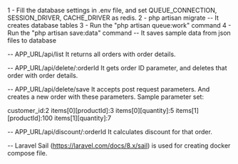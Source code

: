 1 - Fill the database settings in .env file, and set QUEUE_CONNECTION, SESSION_DRIVER, CACHE_DRIVER as redis.
2 - php artisan migrate
-- It creates database tables
3 - Run the "php artisan queue:work" command
4 - Run the "php artisan save:data" command
-- It saves sample data from json files to database



-- APP_URL/api/list
It returns all orders with order details. 

-- APP_URL/api/delete/:orderId
It gets order ID parameter, and deletes that order with order details.

-- APP_URL/api/delete/save
It accepts post request parameters. And creates a new order with these parameters.
Sample parameter set:

customer_id:2
items[0][productId]:3
items[0][quantity]:5
items[1][productId]:100
items[1][quantity]:7


-- APP_URL/api/discount/:orderId
It calculates discount for that order.

-- Laravel Sail (https://laravel.com/docs/8.x/sail) is used for creating docker compose file.
